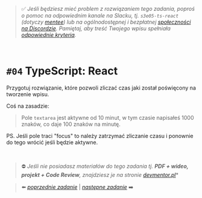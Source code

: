 > :white_check_mark: *Jeśli będziesz mieć problem z rozwiązaniem tego zadania, poproś o pomoc na odpowiednim kanale na Slacku, tj. `s3e05-ts-react` (dotyczy [mentee](https://devmentor.pl/mentoring-javascript/)) lub na ogólnodostępnej i bezpłatnej [społeczności na Discordzie](https://devmentor.pl/discord). Pamiętaj, aby treść Twojego wpisu spełniała [odpowiednie kryteria](https://devmentor.pl/jak-prosic-o-pomoc/).*

&nbsp;

# `#04` TypeScript: React

Przygotuj rozwiązanie, które pozwoli zliczać czas jaki został poświęcony na tworzenie wpisu.

Coś na zasadzie: 
> Pole `textarea` jest aktywne od 10 minut, w tym czasie napisałeś 1000 znaków, co daje 100 znaków na minutę.

PS. Jeśli pole traci "focus" to należy zatrzymać zliczanie czasu i ponownie do tego wrócić jeśli będzie aktywne.

 
&nbsp;
> :no_entry: *Jeśli nie posiadasz materiałów do tego zadania tj. **PDF + wideo, projekt + Code Review**, znajdziesz je na stronie [devmentor.pl](https://devmentor.pl/workshop-ts-react)**

> :arrow_left: [*poprzednie zadanie*](./../03) | [*następne zadanie*](./../05) :arrow_right:
